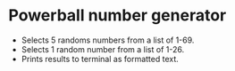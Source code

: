 # Powerball number generator
- Selects 5 randoms numbers from a list of 1-69.
- Selects 1 random number from a list of 1-26.
- Prints results to terminal as formatted text.
